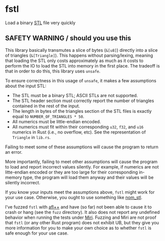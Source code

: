 # fstl

Load a binary [STL](https://en.wikipedia.org/wiki/STL_(file_format)) file very quickly

## SAFETY WARNING / should you use this

This library basically transmutes a slice of bytes (`&[u8]`) directly into a slice of triangles (`&[Triangle]`). This happens without parsing/lexing, meaning that loading the STL only costs approximately as much as it costs to perform the IO to load the STL into memory in the first place. The tradeoff is that in order to do this, this library uses `unsafe`.

To ensure correctness in this usage of `unsafe`, it makes a few assumptions about the input STL:
- The STL must be a binary STL; ASCII STLs are not supported.
- The STL header section must correctly report the number of triangles contained in the rest of the input.
- The length in bytes of the triangles section of the STL files is exactly equal to `NUMBER_OF_TRIANGLES * 50`.
- All numerics must be little-endian encoded.
- All numerics must fit within their corresponding `u32`, `f32`, and `u16` numerics in Rust (i.e., no overflow, etc). See the representation of `Triangle` in `lib.rs`.

Failing to meet some of these assumptions will cause the program to return an error.

More importantly, failing to meet other assumptions will cause the program to load and report incorrect values silently. For example, if numerics are not litte-endian encoded or they are too large for their corresponding in-memory type, the program will load them anyway and their values will be silently incorrect.

If you know your inputs meet the assumptions above, `fstl` might work for your use case. Otherwise, you ought to use something like [nom_stl](https://github.com/fast-radius/nom_stl).

I've fuzzed `fstl` with [afl++](https://github.com/AFLplusplus/AFLplusplus) and have (so far) not been able to cause it to crash or hang (see the `fuzz` directory). It also does not report any undefined behavior when running the tests under [Miri](https://github.com/rust-lang/miri). Fuzzing and Miri are not proof that `fstl` (or any other Rust program) does not exhibit UB, but they give you more information for you to make your own choice as to whether `fstl` is safe enough for your use case.
